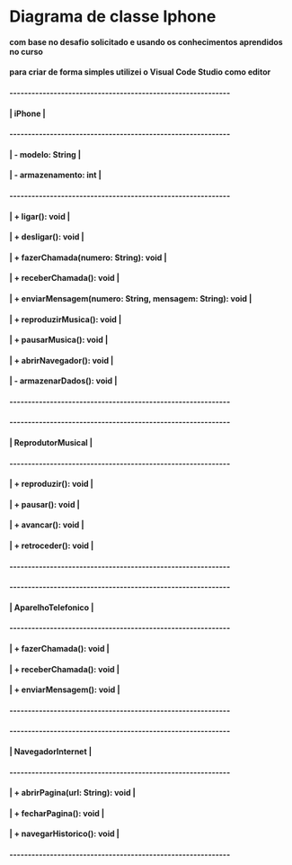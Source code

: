 # Diagrama de classe Iphone
#### com base no desafio solicitado e usando os conhecimentos aprendidos no curso
#### para criar de forma simples utilizei o Visual Code Studio como editor

#### ------------------------------------------------------------
#### |              iPhone                                      |
#### ------------------------------------------------------------
#### | - modelo: String                                         |
#### | - armazenamento: int                                     |
#### ------------------------------------------------------------
#### | + ligar(): void                                          |
#### | + desligar(): void                                       |
#### | + fazerChamada(numero: String): void                     |
#### | + receberChamada(): void                                 |
#### | + enviarMensagem(numero: String, mensagem: String): void |
#### | + reproduzirMusica(): void                               |
#### | + pausarMusica(): void                                   |
#### | + abrirNavegador(): void                                 |
#### | - armazenarDados(): void                                 |
#### ------------------------------------------------------------

#### ------------------------------------------------------------
#### |        ReprodutorMusical                                 |
#### ------------------------------------------------------------
#### | + reproduzir(): void                                     |
#### | + pausar(): void                                         |
#### | + avancar(): void                                        |
#### | + retroceder(): void                                     |
#### ------------------------------------------------------------

#### ------------------------------------------------------------
#### |       AparelhoTelefonico                                 |
#### ------------------------------------------------------------
#### | + fazerChamada(): void                                   |
#### | + receberChamada(): void                                 |
#### | + enviarMensagem(): void                                 |
#### ------------------------------------------------------------

#### ------------------------------------------------------------
#### |       NavegadorInternet                                  |
#### ------------------------------------------------------------
#### | + abrirPagina(url: String): void                         |
#### | + fecharPagina(): void                                   |
#### | + navegarHistorico(): void                               |
#### ------------------------------------------------------------
